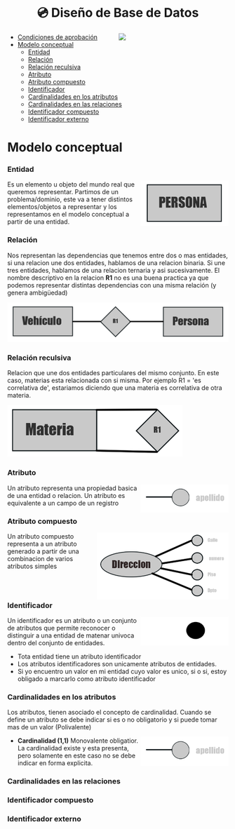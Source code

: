 <h1 align="center"> 💿 Diseño de Base de Datos</h1>

<p><img width="250" align='right' src="https://media.giphy.com/media/xUA7aQfR9hhgU78KDC/giphy.gif"></p>

- [Condiciones de aprobación](/Documentos/condiciones.md)
- [Modelo conceptual](#modelo-conceptual)
  - [Entidad](#entidad)
  - [Relación](#relación)
  - [Relación reculsiva](#relación-reculsiva)
  - [Atributo](#atributo)
  - [Atributo compuesto](#atributo-compuesto)
  - [Identificador](#identificador)
  - [Cardinalidades en los atributos](#cardinalidades-en-los-atributos)
  - [Cardinalidades en las relaciones](#cardinalidades-en-las-relaciones)
  - [Identificador compuesto](#identificador-compuesto)
  - [Identificador externo](#identificador-externo)


# Modelo conceptual
### Entidad


<p><img width="200" align='right' src="./Img/Diagramas/Entidad.png"></p>

Es un elemento u objeto del mundo real que queremos representar. Partimos de un problema/dominio, este va a tener distintos elementos/objetos a representar y los representamos en el modelo conceptual a partir de una entidad.

### Relación

Nos representan las dependencias que tenemos entre dos o mas entidades, si una relacion une dos entidades, hablamos de una relacion binaria. Si une tres entidades, hablamos de una relacion ternaria y asi sucesivamente. El nombre descriptivo en la relacion **R1** no es una buena practica ya que podemos representar distintas dependencias con una misma relación (y genera ambigüedad)

<p><img src="./Img/Diagramas/Relacion.png"></p>

### Relación reculsiva
Relacion que une dos entidades particulares del mismo conjunto. En este caso, materias esta relacionada con si misma. Por ejemplo R1 = 'es correlativa de', estariamos diciendo que una materia es correlativa de otra materia.

<p><img width="400"  src="./Img/Diagramas/Recursiva.png"></p>

### Atributo

<p><img align='right' width="200"   src="./Img/Diagramas/Atributo.png"></p>

Un atributo representa una propiedad basica de una entidad o relacion. Un atributo es equivalente a un campo de un registro

### Atributo compuesto

<p><img align='right' width="300"   src="./Img/Diagramas/Atributo Compuesto.png"></p>

Un atributo compuesto representa a un atributo generado a partir de una combinacion de varios atributos simples 

<br>
<br>

### Identificador
<p><img align='right' width="200"   src="./Img/Diagramas/Identificador.png"></p>

Un identificador es un atributo o un conjunto de atributos que permite reconocer o distinguir a una entidad de matenar univoca dentro del conjunto de entidades. 
- Tota entidad tiene un atributo identificador 
- Los atributos identificadores son unicamente atributos de entidades.
- Si yo encuentro un valor en mi entidad cuyo valor es unico, si o si, estoy obligado a marcarlo como atributo identificador

### Cardinalidades en los atributos

Los atributos, tienen asociado el concepto de cardinalidad. Cuando se define un atributo se debe indicar si es o no obligatorio y si puede tomar mas de un valor (Polivalente)

<p><img align='right' width="200"   src="./Img/Diagramas/Atributo.png"></p>

- **Cardinalidad (1,1)** Monovalente obligatior. La cardinalidad existe y esta presenta, pero solamente en este caso no se debe indicar en forma explicita.

### Cardinalidades en las relaciones
### Identificador compuesto
### Identificador externo